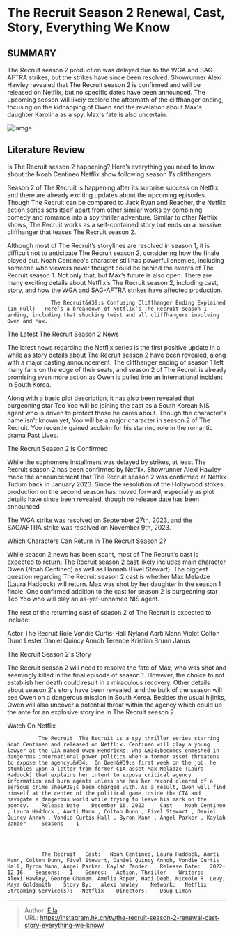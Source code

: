 # The Recruit Season 2 Renewal, Cast, Story, Everything We Know


## SUMMARY 



  The Recruit season 2 production was delayed due to the WGA and SAG-AFTRA strikes, but the strikes have since been resolved.   Showrunner Alexi Hawley revealed that The Recruit season 2 is confirmed and will be released on Netflix, but no specific dates have been announced.   The upcoming season will likely explore the aftermath of the cliffhanger ending, focusing on the kidnapping of Owen and the revelation about Max&#39;s daughter Karolina as a spy. Max&#39;s fate is also uncertain.  

![iamge](https://static1.srcdn.com/wordpress/wp-content/uploads/2023/07/the-recruit-season-2-hub.jpg)

## Literature Review

Is The Recruit season 2 happening? Here’s everything you need to know about the Noah Centineo Netflix show following season 1’s cliffhangers.




Season 2 of The Recruit is happening after its surprise success on Netflix, and there are already exciting updates about the upcoming episodes. Though The Recruit can be compared to Jack Ryan and Reacher, the Netflix action series sets itself apart from other similar works by combining comedy and romance into a spy thriller adventure. Similar to other Netflix shows, The Recruit works as a self-contained story but ends on a massive cliffhanger that teases The Recruit season 2.




Although most of The Recruit’s storylines are resolved in season 1, it is difficult not to anticipate The Recruit season 2, considering how the finale played out. Noah Centineo&#39;s character still has powerful enemies, including someone who viewers never thought could be behind the events of The Recruit season 1. Not only that, but Max’s future is also open. There are many exciting details about Netflix’s The Recruit season 2, including cast, story, and how the WGA and SAG-AFTRA strikes have affected production.


 

                  The Recruit&#39;s Confusing Cliffhanger Ending Explained (In Full)   Here’s a breakdown of Netflix’s The Recruit season 1 ending, including that shocking twist and all cliffhangers involving Owen and Max.   





 The Latest The Recruit Season 2 News 
          

The latest news regarding the Netflix series is the first positive update in a while as story details about The Recruit season 2 have been revealed, along with a major casting announcement. The cliffhanger ending of season 1 left many fans on the edge of their seats, and season 2 of The Recruit is already promising even more action as Owen is pulled into an international incident in South Korea.

Along with a basic plot description, it has also been revealed that burgeoning star Teo Yoo will be joining the cast as a South Korean NIS agent who is driven to protect those he cares about. Though the character&#39;s name isn&#39;t known yet, Yoo will be a major character in season 2 of The Recruit. Yoo recently gained acclaim for his starring role in the romantic drama Past Lives.






 The Recruit Season 2 Is Confirmed 
          

While the sophomore installment was delayed by strikes, at least The Recruit season 2 has been confirmed by Netflix. Showrunner Alexi Hawley made the announcement that The Recruit season 2 was confirmed at Netflix Tudum back in January 2023. Since the resolution of the Hollywood strikes, production on the second season has moved forward, especially as plot details have since been revealed, though no release date has been announced



The WGA strike was resolved on September 27th, 2023, and the SAG/AFTRA strike was resolved on November 9th, 2023.






 Which Characters Can Return In The Recruit Season 2? 
         




While season 2 news has been scant, most of The Recruit’s cast is expected to return. The Recruit season 2 cast likely includes main character Owen (Noah Centineo) as well as Hannah (Fivel Stewart). The biggest question regarding The Recruit season 2 cast is whether Max Meladze (Laura Haddock) will return. Max was shot by her daughter in the season 1 finale. One confirmed addition to the cast for season 2 is burgeoning star Teo Yoo who will play an as-yet-unnamed NIS agent.

The rest of the returning cast of season 2 of The Recruit is expected to include:

 Actor  The Recruit Role   Vondie Curtis-Hall  Nyland   Aarti Mann  Violet   Colton Dunn  Lester   Daniel Quincy Annoh  Terence   Kristian Brunn  Janus   








 The Recruit Season 2&#39;s Story 
          

The Recruit season 2 will need to resolve the fate of Max, who was shot and seemingly killed in the final episode of season 1. However, the choice to not establish her death could result in a miraculous recovery. Other details about season 2&#39;s story have been revealed, and the bulk of the season will see Owen on a dangerous mission in South Korea. Besides the usual hijinks, Owen will also uncover a potential threat within the agency which could up the ante for an explosive storyline in The Recruit season 2.

Watch On Netflix

              The Recruit  The Recruit is a spy thriller series starring Noah Centineo and released on Netflix. Centineo will play a young lawyer at the CIA named Owen Hendricks, who &#34;becomes enmeshed in dangerous international power politics when a former asset threatens to expose the agency.&#34;  On Owen&#39;s first week on the job, he stumbles upon a letter from former CIA asset Max Meladze (Laura Haddock) that explains her intent to expose critical agency information and burn agents unless she has her record cleared of a serious crime she&#39;s been charged with. As a result, Owen will find himself at the center of the political game inside the CIA and navigate a dangerous world while trying to leave his mark on the agency.    Release Date    December 16, 2022     Cast    Noah Centineo , Laura Haddock , Aarti Mann , Colton Dunn , Fivel Stewart , Daniel Quincy Annoh , Vondie Curtis Hall , Byron Mann , Angel Parker , Kaylah Zander     Seasons    1      




               The Recruit   Cast:   Noah Centineo, Laura Haddock, Aarti Mann, Colton Dunn, Fivel Stewart, Daniel Quincy Annoh, Vondie Curtis Hall, Byron Mann, Angel Parker, Kaylah Zander    Release Date:   2022-12-16    Seasons:   1    Genres:   Action, Thriller    Writers:   Alexi Hawley, George Ghanem, Amelia Roper, Hadi Deeb, Niceole R. Levy, Maya Goldsmith    Story By:   alexi hawley    Network:   Netflix    Streaming Service(s):   Netflix    Directors:    Doug Liman      

---

> Author: [Ella](https://instagram.hk.cn/)  
> URL: https://instagram.hk.cn/tv/the-recruit-season-2-renewal-cast-story-everything-we-know/  

